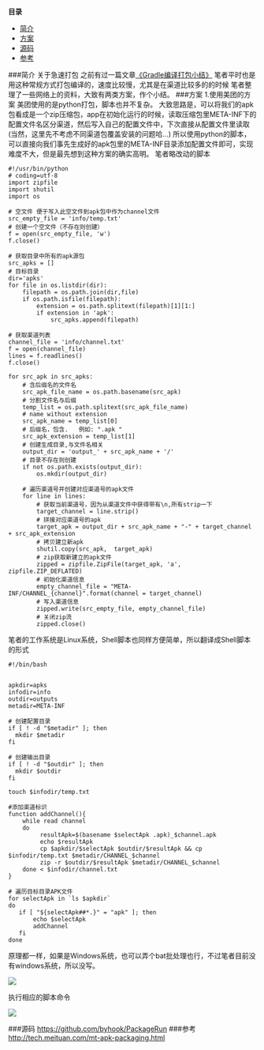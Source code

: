 **目录**
- [简介](#简介)
- [方案](#方案)
- [源码](#源码)
- [参考](#参考)

###简介
关于急速打包
之前有过一篇文章[《Gradle编译打包小结》](http://www.jianshu.com/p/d7279528e661)
笔者平时也是用这种常规方式打包编译的，速度比较慢，尤其是在渠道比较多的的时候
笔者整理了一些网络上的资料，大致有两类方案，作个小结。
###方案
1.使用美团的方案
  美团使用的是python打包，脚本也并不复杂。
  大致思路是，可以将我们的apk包看成是一个zip压缩包，app在初始化运行的时候，读取压缩包里META-INF下的配置文件名区分渠道，然后写入自己的配置文件中，下次直接从配置文件里读取(当然，这里先不考虑不同渠道包覆盖安装的问题哈...)
  所以使用python的脚本，可以直接向我们事先生成好的apk包里的META-INF目录添加配置文件即可，实现难度不大，但是最先想到这种方案的确实高明。
  笔者略改动的脚本
```
#!/usr/bin/python
# coding=utf-8
import zipfile
import shutil
import os

# 空文件 便于写入此空文件到apk包中作为channel文件
src_empty_file = 'info/temp.txt'
# 创建一个空文件（不存在则创建）
f = open(src_empty_file, 'w') 
f.close()

# 获取目录中所有的apk源包
src_apks = []
# 目标目录
dir='apks'
for file in os.listdir(dir):
    filepath = os.path.join(dir,file)
    if os.path.isfile(filepath):
        extension = os.path.splitext(filepath)[1][1:]
        if extension in 'apk':
            src_apks.append(filepath)

# 获取渠道列表
channel_file = 'info/channel.txt'
f = open(channel_file)
lines = f.readlines()
f.close()

for src_apk in src_apks:
    # 含后缀名的文件名
    src_apk_file_name = os.path.basename(src_apk)
    # 分割文件名与后缀
    temp_list = os.path.splitext(src_apk_file_name)
    # name without extension
    src_apk_name = temp_list[0]
    # 后缀名，包含.   例如: ".apk "
    src_apk_extension = temp_list[1]
    # 创建生成目录,与文件名相关
    output_dir = 'output_' + src_apk_name + '/'
    # 目录不存在则创建
    if not os.path.exists(output_dir):
        os.mkdir(output_dir)
        
    # 遍历渠道号并创建对应渠道号的apk文件
    for line in lines:
        # 获取当前渠道号，因为从渠道文件中获得带有\n,所有strip一下
        target_channel = line.strip()
        # 拼接对应渠道号的apk
        target_apk = output_dir + src_apk_name + "-" + target_channel + src_apk_extension  
        # 拷贝建立新apk
        shutil.copy(src_apk,  target_apk)
        # zip获取新建立的apk文件
        zipped = zipfile.ZipFile(target_apk, 'a', zipfile.ZIP_DEFLATED)
        # 初始化渠道信息
        empty_channel_file = "META-INF/CHANNEL_{channel}".format(channel = target_channel)
        # 写入渠道信息
        zipped.write(src_empty_file, empty_channel_file)
        # 关闭zip流
        zipped.close()
```

笔者的工作系统是Linux系统，Shell脚本也同样方便简单，所以翻译成Shell脚本的形式
```
#!/bin/bash
 

apkdir=apks
infodir=info
outdir=outputs
metadir=META-INF

# 创建配置目录
if [ ! -d "$metadir" ]; then
  mkdir $metadir
fi

# 创建输出目录
if [ ! -d "$outdir" ]; then
  mkdir $outdir
fi

touch $infodir/temp.txt

#添加渠道标识
function addChannel(){
    while read channel
    do
         resultApk=$(basename $selectApk .apk)_$channel.apk
         echo $resultApk
         cp $apkdir/$selectApk $outdir/$resultApk && cp $infodir/temp.txt $metadir/CHANNEL_$channel
         zip -r $outdir/$resultApk $metadir/CHANNEL_$channel
    done < $infodir/channel.txt
}

# 遍历目标目录APK文件
for selectApk in `ls $apkdir`
do 
   if [ "${selectApk##*.}" = "apk" ]; then
       echo $selectApk
       addChannel
   fi
done
```
原理都一样，如果是Windows系统，也可以弄个bat批处理也行，不过笔者目前没有windows系统，所以没写。

![](http://upload-images.jianshu.io/upload_images/2006464-20d2f78eba4eee9f.png?imageMogr2/auto-orient/strip%7CimageView2/2/w/1240)

执行相应的脚本命令

![](http://upload-images.jianshu.io/upload_images/2006464-90a4924d9cb52df1.png?imageMogr2/auto-orient/strip%7CimageView2/2/w/1240)

###源码
https://github.com/byhook/PackageRun
###参考
http://tech.meituan.com/mt-apk-packaging.html
